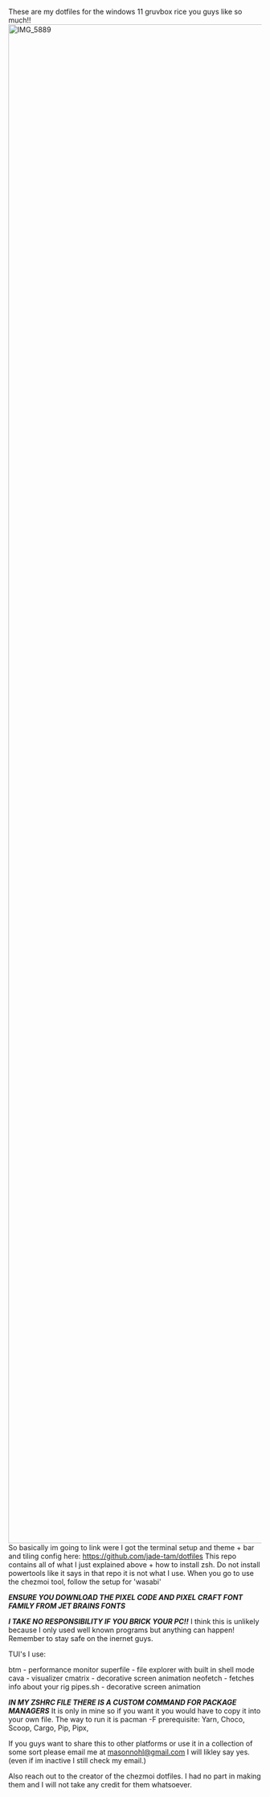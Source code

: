 These are my dotfiles for the windows 11 gruvbox rice you guys like so much!!
<img width="4032" height="3024" alt="IMG_5889" src="https://github.com/user-attachments/assets/7facb3a4-4b1e-4f08-a286-9f8a9c9d4d90" />
So basically im going to link were I got the terminal setup and theme + bar and tiling config here:
https://github.com/jade-tam/dotfiles
This repo contains all of what I just explained above + how to install zsh.
Do not install powertools like it says in that repo it is not what I use.
When you go to use the chezmoi tool, follow the setup for 'wasabi'

***ENSURE YOU DOWNLOAD THE PIXEL CODE AND PIXEL CRAFT FONT FAMILY FROM JET BRAINS FONTS***

***I TAKE NO RESPONSIBILITY IF YOU BRICK YOUR PC!!***
I think this is unlikely because I only used well known programs but anything can happen! Remember to stay safe on the inernet guys.

TUI's I use:

btm - performance monitor
superfile - file explorer with built in shell mode
cava - visualizer
cmatrix - decorative screen animation
neofetch - fetches info about your rig
pipes.sh - decorative screen animation

***IN MY ZSHRC FILE THERE IS A CUSTOM COMMAND FOR PACKAGE MANAGERS***
It is only in mine so if you want it you would have to copy it into your own file.
The way to run it is pacman -F <package>
prerequisite:
Yarn, Choco, Scoop, Cargo, Pip, Pipx, 

If you guys want to share this to other platforms or use it in a collection of some sort please email me at masonnohl@gmail.com I will likley say yes. (even if im inactive I still check my email.)

Also reach out to the creator of the chezmoi dotfiles. I had no part in making them and I will not take any credit for them whatsoever.

